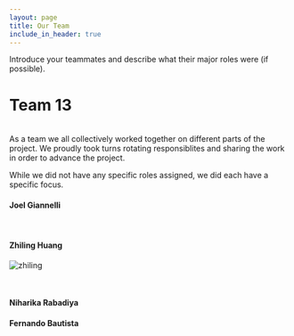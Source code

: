 ```yaml
---
layout: page
title: Our Team
include_in_header: true
---
```


Introduce your teammates and describe what their major roles were (if possible). 	
	

# Team 13
<br>
As a team we all collectively worked together on different parts of the project. We proudly took turns rotating responsiblites and sharing the work in order to advance the project.

While we did not have any specific roles assigned, we did each have a specific focus.




#### Joel Giannelli



<br>

#### Zhiling Huang

![zhiling](https://jg100.github.io/CommunityApp/assets/OurTeam/zhiling.png)

<br>

#### Niharika Rabadiya

#### Fernando Bautista
